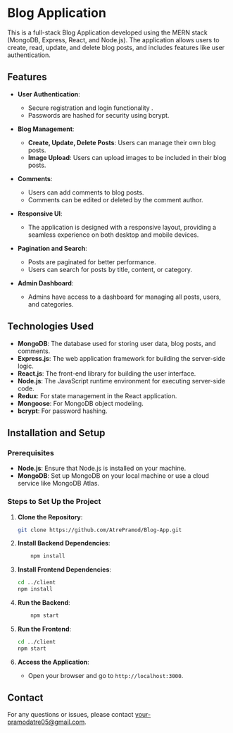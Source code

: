 # Blog Application

This is a full-stack Blog Application developed using the MERN stack (MongoDB, Express, React, and Node.js). The application allows users to create, read, update, and delete blog posts, and includes features like user authentication.

## Features

- **User Authentication**:
  - Secure registration and login functionality .
  - Passwords are hashed for security using bcrypt.

- **Blog Management**:
  - **Create, Update, Delete Posts**: Users can manage their own blog posts.
  - **Image Upload**: Users can upload images to be included in their blog posts.

- **Comments**:
  - Users can add comments to blog posts.
  - Comments can be edited or deleted by the comment author.

- **Responsive UI**:
  - The application is designed with a responsive layout, providing a seamless experience on both desktop and mobile devices.

- **Pagination and Search**:
  - Posts are paginated for better performance.
  - Users can search for posts by title, content, or category.

- **Admin Dashboard**:
  - Admins have access to a dashboard for managing all posts, users, and categories.

## Technologies Used

- **MongoDB**: The database used for storing user data, blog posts, and comments.
- **Express.js**: The web application framework for building the server-side logic.
- **React.js**: The front-end library for building the user interface.
- **Node.js**: The JavaScript runtime environment for executing server-side code.
- **Redux**: For state management in the React application.
- **Mongoose**: For MongoDB object modeling.
- **bcrypt**: For password hashing.

## Installation and Setup

### Prerequisites

- **Node.js**: Ensure that Node.js is installed on your machine.
- **MongoDB**: Set up MongoDB on your local machine or use a cloud service like MongoDB Atlas.

### Steps to Set Up the Project

1. **Clone the Repository**:
    ```bash
    git clone https://github.com/AtrePramod/Blog-App.git
    ```
  
2. **Install Backend Dependencies**:
    ```bash
        npm install
    ```

3. **Install Frontend Dependencies**:
    ```bash
    cd ../client
    npm install
    ```
   
4. **Run the Backend**:
    ```bash
        npm start
    ```

5. **Run the Frontend**:
    ```bash
    cd ../client
    npm start
    ```

6. **Access the Application**:
    - Open your browser and go to `http://localhost:3000`.


## Contact

For any questions or issues, please contact [your-pramodatre05@gmail.com](mailto:pramodatre05@gmail.com).
